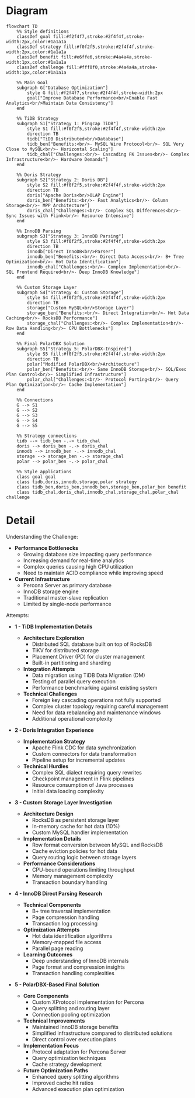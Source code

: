 # Diagram

```mermaid
flowchart TD
    %% Style definitions
    classDef goal fill:#f2f4f7,stroke:#2f4f4f,stroke-width:2px,color:#1a1a1a
    classDef strategy fill:#f0f2f5,stroke:#2f4f4f,stroke-width:2px,color:#1a1a1a
    classDef benefit fill:#e6ffe6,stroke:#4a4a4a,stroke-width:1px,color:#1a1a1a
    classDef challenge fill:#fff0f0,stroke:#4a4a4a,stroke-width:1px,color:#1a1a1a

    %% Main Goal
    subgraph G["Database Optimization"]
        style G fill:#f2f4f7,stroke:#2f4f4f,stroke-width:2px
        goal["Improve Database Performance<br/>Enable Fast Analytics<br/>Maintain Data Consistency"]
    end

    %% TiDB Strategy
    subgraph S1["Strategy 1: Pingcap TiDB"]
        style S1 fill:#f0f2f5,stroke:#2f4f4f,stroke-width:2px
        direction TB
        tidb["TiDB Distributed<br/>Database"]
        tidb_ben["Benefits:<br/>- MySQL Wire Protocol<br/>- SQL Very Close to MySQL<br/>- Horizontal Scaling"]
        tidb_chal["Challenges:<br/>- Cascading FK Issues<br/>- Complex Infrastructure<br/>- Hardware Demands"]
    end

    %% Doris Strategy
    subgraph S2["Strategy 2: Doris DB"]
        style S2 fill:#f0f2f5,stroke:#2f4f4f,stroke-width:2px
        direction TB
        doris["Apache Doris<br/>OLAP Engine"]
        doris_ben["Benefits:<br/>- Fast Analytics<br/>- Column Storage<br/>- MPP Architecture"]
        doris_chal["Challenges:<br/>- Complex SQL Differences<br/>- Sync Issues with Flink<br/>- Resource Intensive"]
    end

    %% InnoDB Parsing
    subgraph S3["Strategy 3: InnoDB Parsing"]
        style S3 fill:#f0f2f5,stroke:#2f4f4f,stroke-width:2px
        direction TB
        innodb["Direct InnoDB<br/>Parser"]
        innodb_ben["Benefits:<br/>- Direct Data Access<br/>- B+ Tree Optimization<br/>- Hot Data Identification"]
        innodb_chal["Challenges:<br/>- Complex Implementation<br/>- SQL Frontend Required<br/>- Deep InnoDB Knowledge"]
    end

    %% Custom Storage Layer
    subgraph S4["Strategy 4: Custom Storage"]
        style S4 fill:#f0f2f5,stroke:#2f4f4f,stroke-width:2px
        direction TB
        storage["Custom MySQL<br/>Storage Layer"]
        storage_ben["Benefits:<br/>- Direct Integration<br/>- Hot Data Caching<br/>- RocksDB Performance"]
        storage_chal["Challenges:<br/>- Complex Implementation<br/>- Row Data Handling<br/>- CPU Bottlenecks"]
    end

    %% Final PolarDBX Solution
    subgraph S5["Strategy 5: PolarDBX-Inspired"]
        style S5 fill:#f0f2f5,stroke:#2f4f4f,stroke-width:2px
        direction TB
        polar["Modified PolarDBX<br/>Architecture"]
        polar_ben["Benefits:<br/>- Same InnoDB Storage<br/>- SQL/Exec Plan Control<br/>- Simplified Infrastructure"]
        polar_chal["Challenges:<br/>- Protocol Porting<br/>- Query Plan Optimization<br/>- Cache Implementation"]
    end

    %% Connections
    G --> S1
    G --> S2
    G --> S3
    G --> S4
    G --> S5

    %% Strategy connections
    tidb --> tidb_ben -.-> tidb_chal
    doris --> doris_ben -.-> doris_chal
    innodb --> innodb_ben -.-> innodb_chal
    storage --> storage_ben -.-> storage_chal
    polar --> polar_ben -.-> polar_chal

    %% Style applications
    class goal goal
    class tidb,doris,innodb,storage,polar strategy
    class tidb_ben,doris_ben,innodb_ben,storage_ben,polar_ben benefit
    class tidb_chal,doris_chal,innodb_chal,storage_chal,polar_chal challenge
```

# Detail

Understanding the Challenge:

  * **Performance Bottlenecks**
    * Growing database size impacting query performance
    * Increasing demand for real-time analytics
    * Complex queries causing high CPU utilization
    * Need to maintain ACID compliance while improving speed
  * **Current Infrastructure**
    * Percona Server as primary database
    * InnoDB storage engine
    * Traditional master-slave replication
    * Limited by single-node performance

Attempts:

* **1 - TiDB Implementation Details**
  * **Architecture Exploration**
    * Distributed SQL database built on top of RocksDB
    * TiKV for distributed storage
    * Placement Driver (PD) for cluster management
    * Built-in partitioning and sharding
  * **Integration Attempts**
    * Data migration using TiDB Data Migration (DM)
    * Testing of parallel query execution
    * Performance benchmarking against existing system
  * **Technical Challenges**
    * Foreign key cascading operations not fully supported
    * Complex cluster topology requiring careful management
    * Need for data rebalancing and maintenance windows
    * Additional operational complexity

* **2 - Doris Integration Experience**
  * **Implementation Strategy**
    * Apache Flink CDC for data synchronization
    * Custom connectors for data transformation
    * Pipeline setup for incremental updates
  * **Technical Hurdles**
    * Complex SQL dialect requiring query rewrites
    * Checkpoint management in Flink pipelines
    * Resource consumption of Java processes
    * Initial data loading complexity

* **3 - Custom Storage Layer Investigation**
  * **Architecture Design**
    * RocksDB as persistent storage layer
    * In-memory cache for hot data (10%)
    * Custom MySQL handler implementation
  * **Implementation Details**
    * Row format conversion between MySQL and RocksDB
    * Cache eviction policies for hot data
    * Query routing logic between storage layers
  * **Performance Considerations**
    * CPU-bound operations limiting throughput
    * Memory management complexity
    * Transaction boundary handling

* **4 - InnoDB Direct Parsing Research**
  * **Technical Components**
    * B+ tree traversal implementation
    * Page compression handling
    * Transaction log processing
  * **Optimization Attempts**
    * Hot data identification algorithms
    * Memory-mapped file access
    * Parallel page reading
  * **Learning Outcomes**
    * Deep understanding of InnoDB internals
    * Page format and compression insights
    * Transaction handling complexities

* **5 - PolarDBX-Based Final Solution**
  * **Core Components**
    * Custom XProtocol implementation for Percona
    * Query splitting and routing layer
    * Connection pooling optimization
  * **Technical Improvements**
    * Maintained InnoDB storage benefits
    * Simplified infrastructure compared to distributed solutions
    * Direct control over execution plans
  * **Implementation Focus**
    * Protocol adaptation for Percona Server
    * Query optimization techniques
    * Cache strategy development
  * **Future Optimization Paths**
    * Enhanced query splitting algorithms
    * Improved cache hit ratios
    * Advanced execution plan optimization
